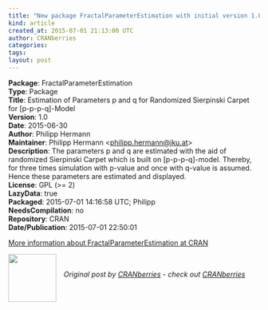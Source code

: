 ```yaml
---
title: "New package FractalParameterEstimation with initial version 1.0 "
kind: article
created_at: 2015-07-01 21:13:00 UTC
author: CRANberries
categories: 
tags: 
layout: post
---
```

<strong>Package</strong>: FractalParameterEstimation<br>
<strong>Type</strong>: Package<br>
<strong>Title</strong>: Estimation of Parameters p and q for Randomized Sierpinski
Carpet for [p-p-p-q]-Model<br>
<strong>Version</strong>: 1.0<br>
<strong>Date</strong>: 2015-06-30<br>
<strong>Author</strong>: Philipp Hermann<br>
<strong>Maintainer</strong>: Philipp Hermann &lt;philipp.hermann@jku.at&gt;<br>
<strong>Description</strong>: The parameters p and q are estimated with the aid of randomized Sierpinski Carpet which is built on [p-p-p-q]-model. Thereby, for three times simulation with p-value and once with q-value is assumed. Hence these parameters are estimated and displayed.<br>
<strong>License</strong>: GPL (&gt;= 2)<br>
<strong>LazyData</strong>: true<br>
<strong>Packaged</strong>: 2015-07-01 14:16:58 UTC; Philipp<br>
<strong>NeedsCompilation</strong>: no<br>
<strong>Repository</strong>: CRAN<br>
<strong>Date/Publication</strong>: 2015-07-01 22:50:01<br>

<p>
<a href="http://cran.r-project.org/web/packages/FractalParameterEstimation/index.html">More information about FractalParameterEstimation at CRAN</a><div class="author">
  <img src="" style="width: 96px; height: 96;">
  <span style="position: absolute; padding: 32px 15px;">
    <i>Original post by <a href="http://twitter.com/">CRANberries</a> - check out <a href="http://dirk.eddelbuettel.com/cranberries">CRANberries   </a></i>
  </span>
</div>

